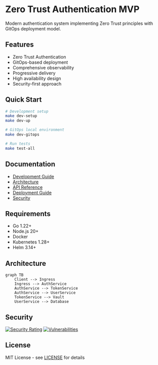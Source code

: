 # Zero Trust Authentication MVP

Modern authentication system implementing Zero Trust principles with GitOps deployment model.

## Features

- Zero Trust Authentication
- GitOps-based deployment
- Comprehensive observability
- Progressive delivery
- High availability design
- Security-first approach

## Quick Start

```bash
# Development setup
make dev-setup
make dev-up

# GitOps local environment
make dev-gitops

# Run tests
make test-all
```

## Documentation

- [Development Guide](docs/development/README.md)
- [Architecture](docs/architecture/README.md)
- [API Reference](docs/api/README.md)
- [Deployment Guide](docs/deployment/README.md)
- [Security](docs/security/README.md)

## Requirements

- Go 1.22+
- Node.js 20+
- Docker
- Kubernetes 1.28+
- Helm 3.14+

## Architecture

```mermaid
graph TB
    Client --> Ingress
    Ingress --> AuthService
    AuthService --> TokenService
    AuthService --> UserService
    TokenService --> Vault
    UserService --> Database
```

## Security

[![Security Rating](https://sonarcloud.io/api/project_badges/measure?project=your-org_zamaz&metric=security_rating)](https://sonarcloud.io/summary/new_code?id=your-org_zamaz)
[![Vulnerabilities](https://snyk.io/test/github/your-org/zamaz/badge.svg)](https://snyk.io/test/github/your-org/zamaz)

## License

MIT License - see [LICENSE](LICENSE) for details
